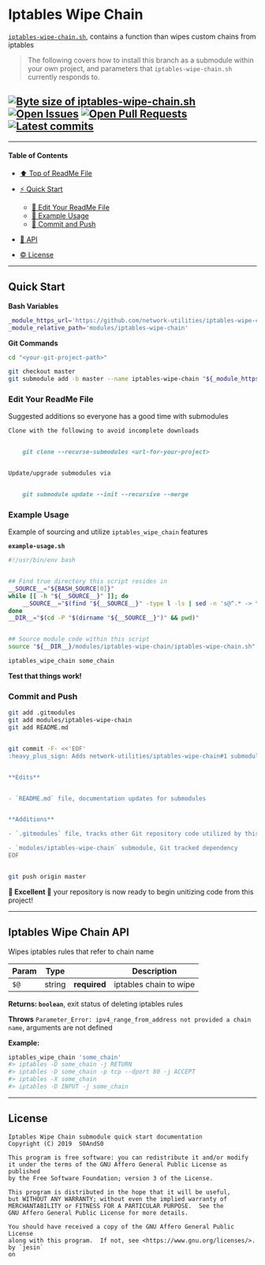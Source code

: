 # Iptables Wipe Chain
[heading__title]:
  #iptables-wipe-chain
  "&#x2B06; Top of this page"


[`iptables-wipe-chain.sh`][iptables_wipe_chain__master__source_code], contains a function than wipes custom chains from iptables


> The following covers how to install this branch as a submodule within your own project, and parameters that `iptables-wipe-chain.sh` currently responds to.


## [![Byte size of iptables-wipe-chain.sh][badge__master__iptables_wipe_chain__source_code]][iptables_wipe_chain__master__source_code] [![Open Issues][badge__issues__iptables_wipe_chain]][issues__iptables_wipe_chain] [![Open Pull Requests][badge__pull_requests__iptables_wipe_chain]][pull_requests__iptables_wipe_chain] [![Latest commits][badge__commits__iptables_wipe_chain__master]][commits__iptables_wipe_chain__master]



------


#### Table of Contents


- [&#x2B06; Top of ReadMe File][heading__title]

- [:zap: Quick Start][heading__quick_start]

  - [:memo: Edit Your ReadMe File][heading__edit_your_readme_file]
  - [:shell: Example Usage][heading__example_usage]
  - [:floppy_disk: Commit and Push][heading__commit_and_push]

- [:scroll: API][heading__api]

- [:copyright: License][heading__license]


------



## Quick Start
[heading__quick_start]:
  #quick-start
  "&#9889; ...well as quick as it may get with things like this"


**Bash Variables**


```Bash
_module_https_url='https://github.com/network-utilities/iptables-wipe-chain.git'
_module_relative_path='modules/iptables-wipe-chain'
```


**Git Commands**


```Bash
cd "<your-git-project-path>"

git checkout master
git submodule add -b master --name iptables-wipe-chain "${_module_https_url}" "${_module_relative_path}"
```


### Edit Your ReadMe File
[heading__edit_your_readme_file]:
  #edit-your-readme-file
  "&#x1F4DD; Suggested additions so everyone has a good time with submodules"


Suggested additions so everyone has a good time with submodules


```MarkDown
Clone with the following to avoid incomplete downloads


    git clone --recurse-submodules <url-for-your-project>


Update/upgrade submodules via


    git submodule update --init --recursive --merge
```


### Example Usage
[heading__example_usage]:
  #example-usage
  "&#x1F41A; Example of sourcing and utilize `iptables_wipe_chain` features"


Example of sourcing and utilize `iptables_wipe_chain` features


**`example-usage.sh`**


```Bash
#!/usr/bin/env bash


## Find true directory this script resides in
__SOURCE__="${BASH_SOURCE[0]}"
while [[ -h "${__SOURCE__}" ]]; do
    __SOURCE__="$(find "${__SOURCE__}" -type l -ls | sed -n 's@^.* -> \(.*\)@\1@p')"
done
__DIR__="$(cd -P "$(dirname "${__SOURCE__}")" && pwd)"


## Source module code within this script
source "${__DIR__}/modules/iptables-wipe-chain/iptables-wipe-chain.sh"

iptables_wipe_chain some_chain
```


**Test that things work!**


### Commit and Push
[heading__commit_and_push]:
  #commit-and-push
  "&#x1F4BE; And congratulate yourself on not having to write something similar!"



```Bash
git add .gitmodules
git add modules/iptables-wipe-chain
git add README.md


git commit -F- <<'EOF'
:heavy_plus_sign: Adds network-utilities/iptables-wipe-chain#1 submodule


**Edits**


- `README.md` file, documentation updates for submodules


**Additions**

- `.gitmodules` file, tracks other Git repository code utilized by this project

- `modules/iptables-wipe-chain` submodule, Git tracked dependency
EOF


git push origin master
```


**:tada: Excellent :tada:** your repository is now ready to begin unitizing code from this project!


___


## Iptables Wipe Chain API
[heading__api]:
  #iptables-wipe-chain-api
  "&#x1F4DC; The arguments that `iptables_wipe_chain` understands"


Wipes iptables rules that refer to chain name


| Param | Type |  | Description |
|---|---|---|---|
| `$@` | string | **required** | iptables chain to wipe |


**Returns: `boolean`**, exit status of deleting iptables rules


**Throws** `Parameter_Error: ipv4_range_from_address not provided a chain name`, arguments are not defined


**Example:**

```Bash
iptables_wipe_chain 'some_chain'
#> iptables -D some_chain -j RETURN
#> iptables -D some_chain -p tcp --dport 80 -j ACCEPT
#> iptables -X some_chain
#> iptables -D INPUT -j some_chain
```


___


## License
[heading__license]:
  #license
  "&#x00A9; Legal bits of Open Source software"


```
Iptables Wipe Chain submodule quick start documentation
Copyright (C) 2019  S0AndS0

This program is free software: you can redistribute it and/or modify
it under the terms of the GNU Affero General Public License as published
by the Free Software Foundation; version 3 of the License.

This program is distributed in the hope that it will be useful,
but WITHOUT ANY WARRANTY; without even the implied warranty of
MERCHANTABILITY or FITNESS FOR A PARTICULAR PURPOSE.  See the
GNU Affero General Public License for more details.

You should have received a copy of the GNU Affero General Public License
along with this program.  If not, see <https://www.gnu.org/licenses/>.
by `jesin`
on
```



[badge__travis_ci__iptables_wipe_chain]:
  https://img.shields.io/travis/network-utilities/iptables-wipe-chain/example.svg

[travis_ci__iptables_wipe_chain]:
  https://travis-ci.com/network-utilities/iptables-wipe-chain
  "&#x1F6E0; Automated tests and build logs"


[badge__commits__iptables_wipe_chain__master]:
  https://img.shields.io/github/last-commit/network-utilities/iptables-wipe-chain/master.svg

[commits__iptables_wipe_chain__master]:
  https://github.com/network-utilities/iptables-wipe-chain/commits/master
  "&#x1F4DD; History of changes on this branch"


[iptables_wipe_chain__community]:
  https://github.com/network-utilities/iptables-wipe-chain/community
  "&#x1F331; Dedicated to functioning code"


[iptables_wipe_chain__example_branch]:
  https://github.com/network-utilities/iptables-wipe-chain/tree/example
  "If it lurches, it lives"


[badge__issues__iptables_wipe_chain]:
  https://img.shields.io/github/issues/network-utilities/iptables-wipe-chain.svg

[issues__iptables_wipe_chain]:
  https://github.com/network-utilities/iptables-wipe-chain/issues
  "&#x2622; Search for and _bump_ existing issues or open new issues for project maintainer to address."


[badge__pull_requests__iptables_wipe_chain]:
  https://img.shields.io/github/issues-pr/network-utilities/iptables-wipe-chain.svg

[pull_requests__iptables_wipe_chain]:
  https://github.com/network-utilities/iptables-wipe-chain/pulls
  "&#x1F3D7; Pull Request friendly, though please check the Community guidelines"


[badge__master__iptables_wipe_chain__source_code]:
  https://img.shields.io/github/size/network-utilities/iptables-wipe-chain/iptables-wipe-chain.sh.svg?label=iptables-wipe-chain.sh

[iptables_wipe_chain__master__source_code]:
  https://github.com/network-utilities/iptables-wipe-chain/blob/master/iptables-wipe-chain.sh
  "&#x2328; Project source code!"
